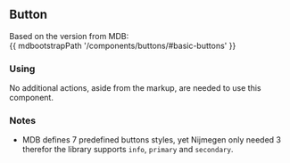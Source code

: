 ## Button

Based on the version from MDB:<br>
{{ mdbootstrapPath '/components/buttons/#basic-buttons' }}

### Using

No additional actions, aside from the markup, are needed to use this component.

### Notes

* MDB defines 7 predefined buttons styles, yet Nijmegen only needed 3 therefor the library supports `info`, `primary` and `secondary`.